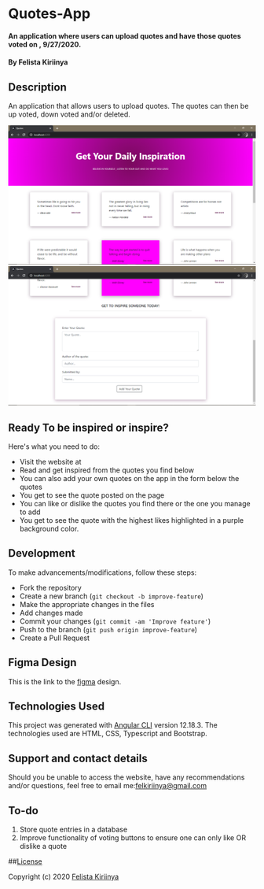 # Quotes-App
#### An application where users can upload quotes and have those quotes voted on , 9/27/2020.
#### By Felista Kiriinya

## Description
An application that allows users to upload quotes. The quotes can then be up voted, down voted and/or deleted. 

![landing](src/assets/landing.PNG)
![form](src/assets/form.PNG)

## Ready To be inspired or inspire?
Here's what you need to do:

- Visit the website at 
- Read and get inspired from the quotes you find below
- You can also add your own quotes on the app in the form below the quotes
- You get to see the quote posted on the page
- You can like or dislike the quotes you find there or the one you manage to add
- You get to see the quote with the highest likes highlighted in a purple background color.

## Development
To make advancements/modifications, follow these steps:

- Fork the repository
- Create a new branch (`git checkout -b improve-feature`)
- Make the appropriate changes in the files
- Add changes made
- Commit your changes (`git commit -am 'Improve feature'`)
- Push to the branch (`git push origin improve-feature`)
- Create a Pull Request 

## Figma Design
This is the link to the [figma](https://www.figma.com/file/d8PPqcL1OoKZI8EqJzfqNS/QUOTES-APP?node-id=0%3A1) design.

## Technologies Used

This project was generated with [Angular CLI](https://github.com/angular/angular-cli) version 12.18.3.
The technologies used are HTML, CSS, Typescript and Bootstrap.

## Support and contact details

Should you be unable to access the website, have any recommendations and/or questions, feel free to email me:[felkiriinya@gmail.com](mailto:felkiriinya@gmail.com)

## To-do
1. Store quote entries in a database
2. Improve functionality of voting buttons to ensure one can only like OR dislike a quote

##[License]()

Copyright (c) 2020 [Felista Kiriinya]()
